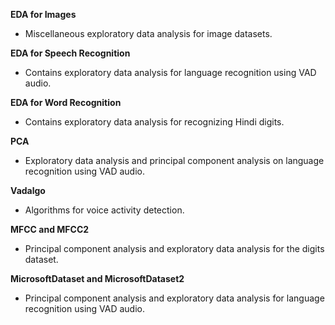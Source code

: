 **EDA for Images**
- Miscellaneous exploratory data analysis for image datasets.

**EDA for Speech Recognition**
- Contains exploratory data analysis for language recognition using VAD audio.

**EDA for Word Recognition**
- Contains exploratory data analysis for recognizing Hindi digits.

**PCA**
- Exploratory data analysis and principal component analysis on language recognition using VAD audio.

**Vadalgo**
- Algorithms for voice activity detection.

**MFCC and MFCC2**
- Principal component analysis and exploratory data analysis for the digits dataset.

**MicrosoftDataset and MicrosoftDataset2**
- Principal component analysis and exploratory data analysis for language recognition using VAD audio.
